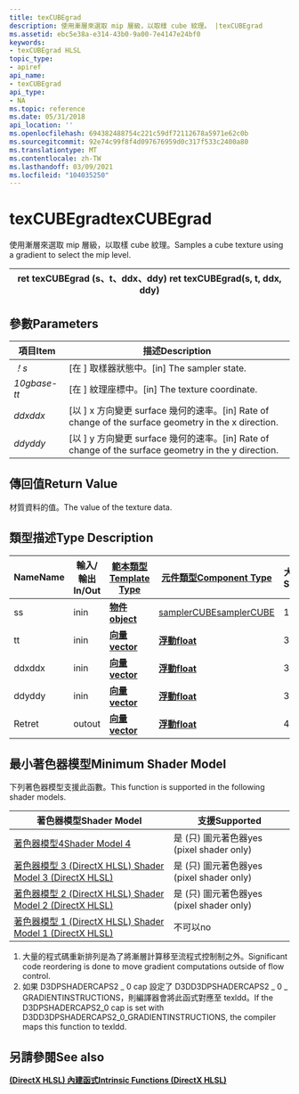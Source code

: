```yaml
---
title: texCUBEgrad
description: 使用漸層來選取 mip 層級，以取樣 cube 紋理。 |texCUBEgrad
ms.assetid: ebc5e38a-e314-43b0-9a00-7e4147e24bf0
keywords:
- texCUBEgrad HLSL
topic_type:
- apiref
api_name:
- texCUBEgrad
api_type:
- NA
ms.topic: reference
ms.date: 05/31/2018
api_location: ''
ms.openlocfilehash: 694382488754c221c59df72112678a5971e62c0b
ms.sourcegitcommit: 92e74c99f8f4d097676959d0c317f533c2400a80
ms.translationtype: MT
ms.contentlocale: zh-TW
ms.lasthandoff: 03/09/2021
ms.locfileid: "104035250"
---
```

# <a name="texcubegrad"></a><span data-ttu-id="d623e-105">texCUBEgrad</span><span class="sxs-lookup"><span data-stu-id="d623e-105">texCUBEgrad</span></span>

<span data-ttu-id="d623e-106">使用漸層來選取 mip 層級，以取樣 cube 紋理。</span><span class="sxs-lookup"><span data-stu-id="d623e-106">Samples a cube texture using a gradient to select the mip level.</span></span>



| <span data-ttu-id="d623e-107">ret texCUBEgrad (s、t、ddx、ddy) </span><span class="sxs-lookup"><span data-stu-id="d623e-107">ret texCUBEgrad(s, t, ddx, ddy)</span></span> |
|---------------------------------|



 

## <a name="parameters"></a><span data-ttu-id="d623e-108">參數</span><span class="sxs-lookup"><span data-stu-id="d623e-108">Parameters</span></span>



| <span data-ttu-id="d623e-109">項目</span><span class="sxs-lookup"><span data-stu-id="d623e-109">Item</span></span>                                                         | <span data-ttu-id="d623e-110">描述</span><span class="sxs-lookup"><span data-stu-id="d623e-110">Description</span></span>                                                                  |
|--------------------------------------------------------------|------------------------------------------------------------------------------|
| <span data-ttu-id="d623e-111"><span id="s"></span><span id="S"></span>*！*</span><span class="sxs-lookup"><span data-stu-id="d623e-111"><span id="s"></span><span id="S"></span>*s*</span></span><br/>       | <span data-ttu-id="d623e-112">\[在 \] 取樣器狀態中。</span><span class="sxs-lookup"><span data-stu-id="d623e-112">\[in\] The sampler state.</span></span><br/>                                         |
| <span data-ttu-id="d623e-113"><span id="t"></span><span id="T"></span>*10gbase-t*</span><span class="sxs-lookup"><span data-stu-id="d623e-113"><span id="t"></span><span id="T"></span>*t*</span></span><br/>       | <span data-ttu-id="d623e-114">\[在 \] 紋理座標中。</span><span class="sxs-lookup"><span data-stu-id="d623e-114">\[in\] The texture coordinate.</span></span><br/>                                    |
| <span data-ttu-id="d623e-115"><span id="ddx"></span><span id="DDX"></span>*ddx*</span><span class="sxs-lookup"><span data-stu-id="d623e-115"><span id="ddx"></span><span id="DDX"></span>*ddx*</span></span><br/> | <span data-ttu-id="d623e-116">\[以 \] x 方向變更 surface 幾何的速率。</span><span class="sxs-lookup"><span data-stu-id="d623e-116">\[in\] Rate of change of the surface geometry in the x direction.</span></span><br/> |
| <span data-ttu-id="d623e-117"><span id="ddy"></span><span id="DDY"></span>*ddy*</span><span class="sxs-lookup"><span data-stu-id="d623e-117"><span id="ddy"></span><span id="DDY"></span>*ddy*</span></span><br/> | <span data-ttu-id="d623e-118">\[以 \] y 方向變更 surface 幾何的速率。</span><span class="sxs-lookup"><span data-stu-id="d623e-118">\[in\] Rate of change of the surface geometry in the y direction.</span></span><br/> |



 

## <a name="return-value"></a><span data-ttu-id="d623e-119">傳回值</span><span class="sxs-lookup"><span data-stu-id="d623e-119">Return Value</span></span>

<span data-ttu-id="d623e-120">材質資料的值。</span><span class="sxs-lookup"><span data-stu-id="d623e-120">The value of the texture data.</span></span>

## <a name="type-description"></a><span data-ttu-id="d623e-121">類型描述</span><span class="sxs-lookup"><span data-stu-id="d623e-121">Type Description</span></span>



| <span data-ttu-id="d623e-122">Name</span><span class="sxs-lookup"><span data-stu-id="d623e-122">Name</span></span> | <span data-ttu-id="d623e-123">輸入/輸出</span><span class="sxs-lookup"><span data-stu-id="d623e-123">In/Out</span></span> | [<span data-ttu-id="d623e-124">**範本類型**</span><span class="sxs-lookup"><span data-stu-id="d623e-124">**Template Type**</span></span>](dx-graphics-hlsl-intrinsic-functions.md)                       | [<span data-ttu-id="d623e-125">**元件類型**</span><span class="sxs-lookup"><span data-stu-id="d623e-125">**Component Type**</span></span>](dx-graphics-hlsl-intrinsic-functions.md) | <span data-ttu-id="d623e-126">大小</span><span class="sxs-lookup"><span data-stu-id="d623e-126">Size</span></span> |
|------|--------|-------------------------------------------------------------------------------------|----------------------------------------------------------------|------|
| <span data-ttu-id="d623e-127">s</span><span class="sxs-lookup"><span data-stu-id="d623e-127">s</span></span>    | <span data-ttu-id="d623e-128">in</span><span class="sxs-lookup"><span data-stu-id="d623e-128">in</span></span>     | [<span data-ttu-id="d623e-129">**物件**</span><span class="sxs-lookup"><span data-stu-id="d623e-129">**object**</span></span>](dx-graphics-hlsl-intrinsic-functions.md) | [<span data-ttu-id="d623e-130">samplerCUBE</span><span class="sxs-lookup"><span data-stu-id="d623e-130">samplerCUBE</span></span>](dx-graphics-hlsl-sampler.md)                    | <span data-ttu-id="d623e-131">1</span><span class="sxs-lookup"><span data-stu-id="d623e-131">1</span></span>    |
| <span data-ttu-id="d623e-132">t</span><span class="sxs-lookup"><span data-stu-id="d623e-132">t</span></span>    | <span data-ttu-id="d623e-133">in</span><span class="sxs-lookup"><span data-stu-id="d623e-133">in</span></span>     | [<span data-ttu-id="d623e-134">**向量**</span><span class="sxs-lookup"><span data-stu-id="d623e-134">**vector**</span></span>](dx-graphics-hlsl-intrinsic-functions.md) | [<span data-ttu-id="d623e-135">**浮動**</span><span class="sxs-lookup"><span data-stu-id="d623e-135">**float**</span></span>](/windows/desktop/WinProg/windows-data-types)                        | <span data-ttu-id="d623e-136">3</span><span class="sxs-lookup"><span data-stu-id="d623e-136">3</span></span>    |
| <span data-ttu-id="d623e-137">ddx</span><span class="sxs-lookup"><span data-stu-id="d623e-137">ddx</span></span>  | <span data-ttu-id="d623e-138">in</span><span class="sxs-lookup"><span data-stu-id="d623e-138">in</span></span>     | [<span data-ttu-id="d623e-139">**向量**</span><span class="sxs-lookup"><span data-stu-id="d623e-139">**vector**</span></span>](dx-graphics-hlsl-intrinsic-functions.md) | [<span data-ttu-id="d623e-140">**浮動**</span><span class="sxs-lookup"><span data-stu-id="d623e-140">**float**</span></span>](/windows/desktop/WinProg/windows-data-types)                        | <span data-ttu-id="d623e-141">3</span><span class="sxs-lookup"><span data-stu-id="d623e-141">3</span></span>    |
| <span data-ttu-id="d623e-142">ddy</span><span class="sxs-lookup"><span data-stu-id="d623e-142">ddy</span></span>  | <span data-ttu-id="d623e-143">in</span><span class="sxs-lookup"><span data-stu-id="d623e-143">in</span></span>     | [<span data-ttu-id="d623e-144">**向量**</span><span class="sxs-lookup"><span data-stu-id="d623e-144">**vector**</span></span>](dx-graphics-hlsl-intrinsic-functions.md) | [<span data-ttu-id="d623e-145">**浮動**</span><span class="sxs-lookup"><span data-stu-id="d623e-145">**float**</span></span>](/windows/desktop/WinProg/windows-data-types)                        | <span data-ttu-id="d623e-146">3</span><span class="sxs-lookup"><span data-stu-id="d623e-146">3</span></span>    |
| <span data-ttu-id="d623e-147">Ret</span><span class="sxs-lookup"><span data-stu-id="d623e-147">ret</span></span>  | <span data-ttu-id="d623e-148">out</span><span class="sxs-lookup"><span data-stu-id="d623e-148">out</span></span>    | [<span data-ttu-id="d623e-149">**向量**</span><span class="sxs-lookup"><span data-stu-id="d623e-149">**vector**</span></span>](dx-graphics-hlsl-intrinsic-functions.md) | [<span data-ttu-id="d623e-150">**浮動**</span><span class="sxs-lookup"><span data-stu-id="d623e-150">**float**</span></span>](/windows/desktop/WinProg/windows-data-types)                        | <span data-ttu-id="d623e-151">4</span><span class="sxs-lookup"><span data-stu-id="d623e-151">4</span></span>    |



 

## <a name="minimum-shader-model"></a><span data-ttu-id="d623e-152">最小著色器模型</span><span class="sxs-lookup"><span data-stu-id="d623e-152">Minimum Shader Model</span></span>

<span data-ttu-id="d623e-153">下列著色器模型支援此函數。</span><span class="sxs-lookup"><span data-stu-id="d623e-153">This function is supported in the following shader models.</span></span>



| <span data-ttu-id="d623e-154">著色器模型</span><span class="sxs-lookup"><span data-stu-id="d623e-154">Shader Model</span></span>                                              | <span data-ttu-id="d623e-155">支援</span><span class="sxs-lookup"><span data-stu-id="d623e-155">Supported</span></span>                |
|-----------------------------------------------------------|--------------------------|
| [<span data-ttu-id="d623e-156">著色器模型4</span><span class="sxs-lookup"><span data-stu-id="d623e-156">Shader Model 4</span></span>](dx-graphics-hlsl-sm4.md)                | <span data-ttu-id="d623e-157">是 (只) 圖元著色器</span><span class="sxs-lookup"><span data-stu-id="d623e-157">yes (pixel shader only)</span></span>  |
| [<span data-ttu-id="d623e-158">著色器模型 3 (DirectX HLSL) </span><span class="sxs-lookup"><span data-stu-id="d623e-158">Shader Model 3 (DirectX HLSL)</span></span>](dx-graphics-hlsl-sm3.md) | <span data-ttu-id="d623e-159">是 (只) 圖元著色器</span><span class="sxs-lookup"><span data-stu-id="d623e-159">yes  (pixel shader only)</span></span> |
| [<span data-ttu-id="d623e-160">著色器模型 2 (DirectX HLSL) </span><span class="sxs-lookup"><span data-stu-id="d623e-160">Shader Model 2 (DirectX HLSL)</span></span>](dx-graphics-hlsl-sm2.md) | <span data-ttu-id="d623e-161">是 (只) 圖元著色器</span><span class="sxs-lookup"><span data-stu-id="d623e-161">yes  (pixel shader only)</span></span> |
| [<span data-ttu-id="d623e-162">著色器模型 1 (DirectX HLSL) </span><span class="sxs-lookup"><span data-stu-id="d623e-162">Shader Model 1 (DirectX HLSL)</span></span>](dx-graphics-hlsl-sm1.md) | <span data-ttu-id="d623e-163">不可以</span><span class="sxs-lookup"><span data-stu-id="d623e-163">no</span></span>                       |



 

1.  <span data-ttu-id="d623e-164">大量的程式碼重新排列是為了將漸層計算移至流程式控制制之外。</span><span class="sxs-lookup"><span data-stu-id="d623e-164">Significant code reordering is done to move gradient computations outside of flow control.</span></span>
2.  <span data-ttu-id="d623e-165">如果 D3DPSHADERCAPS2 \_ 0 cap 設定了 D3DD3DPSHADERCAPS2 \_ 0 \_ GRADIENTINSTRUCTIONS，則編譯器會將此函式對應至 texldd。</span><span class="sxs-lookup"><span data-stu-id="d623e-165">If the D3DPSHADERCAPS2\_0 cap is set with D3DD3DPSHADERCAPS2\_0\_GRADIENTINSTRUCTIONS, the compiler maps this function to texldd.</span></span>

## <a name="see-also"></a><span data-ttu-id="d623e-166">另請參閱</span><span class="sxs-lookup"><span data-stu-id="d623e-166">See also</span></span>

<dl> <dt>

[<span data-ttu-id="d623e-167">**(DirectX HLSL) 內建函式**</span><span class="sxs-lookup"><span data-stu-id="d623e-167">**Intrinsic Functions (DirectX HLSL)**</span></span>](dx-graphics-hlsl-intrinsic-functions.md)
</dt> </dl>

 

